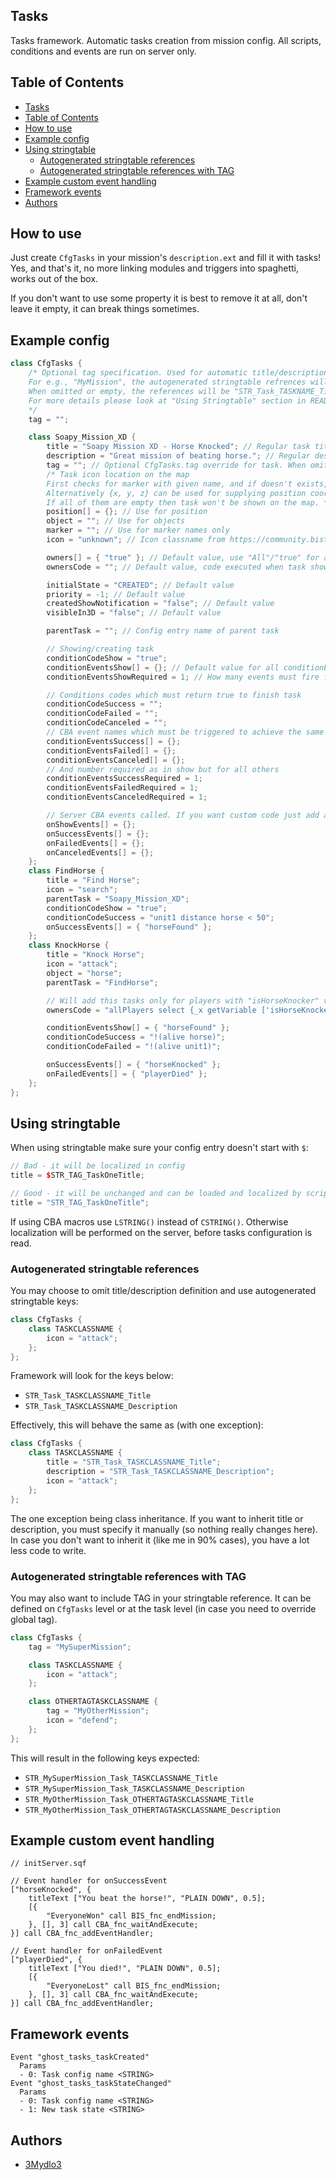 ## Tasks

Tasks framework. Automatic tasks creation from mission config. All scripts, conditions and events are run on server only.

## Table of Contents

- [Tasks](#tasks)
- [Table of Contents](#table-of-contents)
- [How to use](#how-to-use)
- [Example config](#example-config)
- [Using stringtable](#using-stringtable)
  - [Autogenerated stringtable references](#autogenerated-stringtable-references)
  - [Autogenerated stringtable references with TAG](#autogenerated-stringtable-references-with-tag)
- [Example custom event handling](#example-custom-event-handling)
- [Framework events](#framework-events)
- [Authors](#authors)

## How to use

Just create `CfgTasks` in your mission's `description.ext` and fill it with tasks! Yes, and that's it, no more linking modules and triggers into spaghetti, works out of the box.

If you don't want to use some property it is best to remove it at all, don't leave it empty, it can break things sometimes.

## Example config

```hpp
class CfgTasks {
    /* Optional tag specification. Used for automatic title/description stringtable references.
    For e.g., "MyMission", the autogenerated stringtable refrences will be "STR_MyMission_Task_TASKNAME_Title" and "STR_MyMission_Task_TASKNAME_Description".
    When omitted or empty, the references will be "STR_Task_TASKNAME_Title" and "STR_Task_TASKNAME_Description".
    For more details please look at "Using Stringtable" section in README.
    */
    tag = "";

    class Soapy_Mission_XD {
        title = "Soapy Mission XD - Horse Knocked"; // Regular task title
        description = "Great mission of beating horse."; // Regular description. Cannot use linebreaks (enters), if needed use stringtable.
        tag = ""; // Optional CfgTasks.tag override for task. When omitted, fallback to global tag will be performed. If defined as empty, global tag will be ignored.
        /* Task icon location on the map
        First checks for marker with given name, and if doesn't exists, checks for object in mission namespace.
        Alternatively {x, y, z} can be used for supplying position coordinates.
        If all of them are empty then task won't be shown on the map. */
        position[] = {}; // Use for position
        object = ""; // Use for objects
        marker = ""; // Use for marker names only
        icon = "unknown"; // Icon classname from https://community.bistudio.com/wiki/Arma_3:_Task_Framework#Task_icons

        owners[] = { "true" }; // Default value, use "All"/"true" for all playable units
        ownersCode = ""; // Default value, code executed when task show conditions apply, returned value overwrites 'owners', ignored if returns nil

        initialState = "CREATED"; // Default value
        priority = -1; // Default value
        createdShowNotification = "false"; // Default value
        visibleIn3D = "false"; // Default value

        parentTask = ""; // Config entry name of parent task

        // Showing/creating task
        conditionCodeShow = "true";
        conditionEventsShow[] = {}; // Default value for all conditionEvents*[] is equal to [] which is {} in config
        conditionEventsShowRequired = 1; // How many events must fire for events condition to be met

        // Conditions codes which must return true to finish task
        conditionCodeSuccess = "";
        conditionCodeFailed = "";
        conditionCodeCanceled = "";
        // CBA event names which must be triggered to achieve the same as above
        conditionEventsSuccess[] = {};
        conditionEventsFailed[] = {};
        conditionEventsCanceled[] = {};
        // And number required as in show but for all others
        conditionEventsSuccessRequired = 1;
        conditionEventsFailedRequired = 1;
        conditionEventsCanceledRequired = 1;

        // Server CBA events called. If you want custom code just add appropriate CBA EH on server.
        onShowEvents[] = {};
        onSuccessEvents[] = {};
        onFailedEvents[] = {};
        onCanceledEvents[] = {};
    };
    class FindHorse {
        title = "Find Horse";
        icon = "search";
        parentTask = "Soapy_Mission_XD";
        conditionCodeShow = "true";
        conditionCodeSuccess = "unit1 distance horse < 50";
        onSuccessEvents[] = { "horseFound" };
    };
    class KnockHorse {
        title = "Knock Horse";
        icon = "attack";
        object = "horse";
        parentTask = "FindHorse";

        // Will add this tasks only for players with "isHorseKnocker" variable set to true
        ownersCode = "allPlayers select {_x getVariable ['isHorseKnocker', false]}";

        conditionEventsShow[] = { "horseFound" };
        conditionCodeSuccess = "!(alive horse)";
        conditionCodeFailed = "!(alive unit1)";

        onSuccessEvents[] = { "horseKnocked" };
        onFailedEvents[] = { "playerDied" };
    };
};
```

## Using stringtable

When using stringtable make sure your config entry doesn't start with `$`:

```hpp
// Bad - it will be localized in config
title = $STR_TAG_TaskOneTitle;

// Good - it will be unchanged and can be loaded and localized by scripts
title = "STR_TAG_TaskOneTitle";
```

If using CBA macros use `LSTRING()` instead of `CSTRING()`. Otherwise localization will be performed on the server, before tasks configuration is read.

### Autogenerated stringtable references

You may choose to omit title/description definition and use autogenerated stringtable keys:

```hpp
class CfgTasks {
    class TASKCLASSNAME {
        icon = "attack";
    };
};
```

Framework will look for the keys below:

- `STR_Task_TASKCLASSNAME_Title`
- `STR_Task_TASKCLASSNAME_Description`

Effectively, this will behave the same as (with one exception):

```hpp
class CfgTasks {
    class TASKCLASSNAME {
        title = "STR_Task_TASKCLASSNAME_Title";
        description = "STR_Task_TASKCLASSNAME_Description";
        icon = "attack";
    };
};
```

The one exception being class inheritance. If you want to inherit title or description, you must specify it manually (so nothing really changes here). In case you don't want to inherit it (like me in 90% cases), you have a lot less code to write.

### Autogenerated stringtable references with TAG

You may also want to include TAG in your stringtable reference. It can be defined on `CfgTasks` level or at the task level (in case you need to override global tag).

```hpp
class CfgTasks {
    tag = "MySuperMission";

    class TASKCLASSNAME {
        icon = "attack";
    };

    class OTHERTAGTASKCLASSNAME {
        tag = "MyOtherMission";
        icon = "defend";
    };
};
```

This will result in the following keys expected:

- `STR_MySuperMission_Task_TASKCLASSNAME_Title`
- `STR_MySuperMission_Task_TASKCLASSNAME_Description`
- `STR_MyOtherMission_Task_OTHERTAGTASKCLASSNAME_Title`
- `STR_MyOtherMission_Task_OTHERTAGTASKCLASSNAME_Description`

## Example custom event handling

```SQF
// initServer.sqf

// Event handler for onSuccessEvent
["horseKnocked", {
    titleText ["You beat the horse!", "PLAIN DOWN", 0.5];
    [{
        "EveryoneWon" call BIS_fnc_endMission;
    }, [], 3] call CBA_fnc_waitAndExecute;
}] call CBA_fnc_addEventHandler;

// Event handler for onFailedEvent
["playerDied", {
    titleText ["You died!", "PLAIN DOWN", 0.5];
    [{
        "EveryoneLost" call BIS_fnc_endMission;
    }, [], 3] call CBA_fnc_waitAndExecute;
}] call CBA_fnc_addEventHandler;
```

## Framework events

```
Event "ghost_tasks_taskCreated"
  Params
  - 0: Task config name <STRING>
Event "ghost_tasks_taskStateChanged"
  Params
  - 0: Task config name <STRING>
  - 1: New task state <STRING>
```

## Authors

- [3Mydlo3](http://github.com/3Mydlo3)
